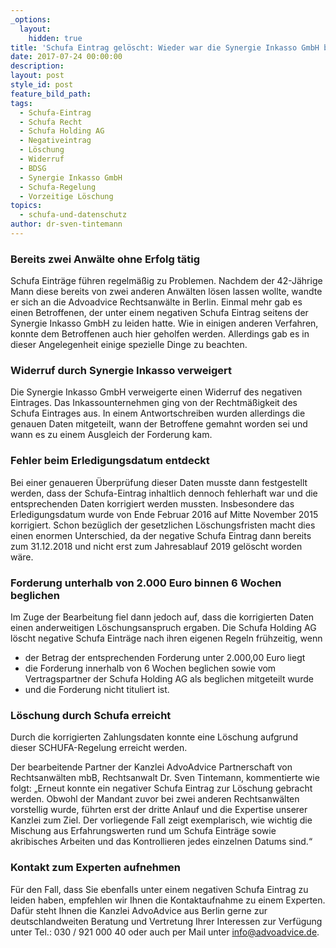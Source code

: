 ```yaml
---
_options:
  layout:
    hidden: true
title: 'Schufa Eintrag gelöscht: Wieder war die Synergie Inkasso GmbH beteiligt'
date: 2017-07-24 00:00:00
description:
layout: post
style_id: post
feature_bild_path:
tags:
  - Schufa-Eintrag
  - Schufa Recht
  - Schufa Holding AG
  - Negativeintrag
  - Löschung
  - Widerruf
  - BDSG
  - Synergie Inkasso GmbH
  - Schufa-Regelung
  - Vorzeitige Löschung
topics:
  - schufa-und-datenschutz
author: dr-sven-tintemann
---
```



### Bereits zwei Anw&auml;lte ohne Erfolg t&auml;tig

Schufa Eintr&auml;ge f&uuml;hren regelm&auml;&szlig;ig zu Problemen. Nachdem der 42-J&auml;hrige Mann diese bereits von zwei anderen Anw&auml;lten l&ouml;sen lassen wollte, wandte er sich an die Advoadvice Rechtsanw&auml;lte in Berlin. Einmal mehr gab es einen Betroffenen, der unter einem negativen Schufa Eintrag seitens der Synergie Inkasso GmbH zu leiden hatte. Wie in einigen anderen Verfahren, konnte dem Betroffenen auch hier geholfen werden. Allerdings gab es in dieser Angelegenheit einige spezielle Dinge zu beachten.

### Widerruf durch Synergie Inkasso verweigert

Die Synergie Inkasso GmbH verweigerte einen Widerruf des negativen Eintrages. Das Inkassounternehmen ging von der Rechtm&auml;&szlig;igkeit des Schufa Eintrages aus. In einem Antwortschreiben wurden allerdings die genauen Daten mitgeteilt, wann der Betroffene gemahnt worden sei und wann es zu einem Ausgleich der Forderung kam.

### Fehler beim Erledigungsdatum entdeckt

Bei einer genaueren &Uuml;berpr&uuml;fung dieser Daten musste dann festgestellt werden, dass der Schufa-Eintrag inhaltlich dennoch fehlerhaft war und die entsprechenden Daten korrigiert werden mussten. Insbesondere das Erledigungsdatum wurde von Ende Februar 2016 auf Mitte November 2015 korrigiert. Schon bez&uuml;glich der gesetzlichen L&ouml;schungsfristen macht dies einen enormen Unterschied, da der negative Schufa Eintrag dann bereits zum 31.12.2018 und nicht erst zum Jahresablauf 2019 gel&ouml;scht worden w&auml;re.

### Forderung unterhalb von 2.000 Euro binnen 6 Wochen beglichen

Im Zuge der Bearbeitung fiel dann jedoch auf, dass die korrigierten Daten einen anderweitigen L&ouml;schungsanspruch ergaben. Die Schufa Holding AG l&ouml;scht negative Schufa Eintr&auml;ge nach ihren eigenen Regeln fr&uuml;hzeitig, wenn

* der Betrag der entsprechenden Forderung unter 2.000,00 Euro liegt
* die Forderung innerhalb von 6 Wochen beglichen sowie vom Vertragspartner der Schufa Holding AG als beglichen mitgeteilt wurde
* und die Forderung nicht tituliert ist.

### L&ouml;schung durch Schufa erreicht

Durch die korrigierten Zahlungsdaten konnte eine L&ouml;schung aufgrund dieser SCHUFA-Regelung erreicht werden.

Der bearbeitende Partner der Kanzlei AdvoAdvice Partnerschaft von Rechtsanw&auml;lten mbB, Rechtsanwalt Dr. Sven Tintemann, kommentierte wie folgt: „Erneut konnte ein negativer Schufa Eintrag zur L&ouml;schung gebracht werden. Obwohl der Mandant zuvor bei zwei anderen Rechtsanw&auml;lten vorstellig wurde, f&uuml;hrten erst der dritte Anlauf und die Expertise unserer Kanzlei zum Ziel. Der vorliegende Fall zeigt exemplarisch, wie wichtig die Mischung aus Erfahrungswerten rund um Schufa Eintr&auml;ge sowie akribisches Arbeiten und das Kontrollieren jedes einzelnen Datums sind.“

### Kontakt zum Experten aufnehmen

F&uuml;r den Fall, dass Sie ebenfalls unter einem negativen Schufa Eintrag zu leiden haben, empfehlen wir Ihnen die Kontaktaufnahme zu einem Experten. Daf&uuml;r steht Ihnen die Kanzlei AdvoAdvice aus Berlin gerne zur deutschlandweiten Beratung und Vertretung Ihrer Interessen zur Verf&uuml;gung unter Tel.: 030 / 921 000 40 oder auch per Mail unter info@advoadvice.de.